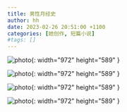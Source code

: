 ```yaml
---
title: 男性月经史
author: hh
date: 2023-02-26 20:51:00 +1100
categories: [她创作, 短篇小说]
#tags: []
---
```


![photo](/assets/img/20230226/n1.jpg){: width="972" height="589" }

![photo](/assets/img/20230226/n2.jpg){: width="972" height="589" }

![photo](/assets/img/20230226/n3.jpg){: width="972" height="589" }

![photo](/assets/img/20230226/n4.jpg){: width="972" height="589" }

